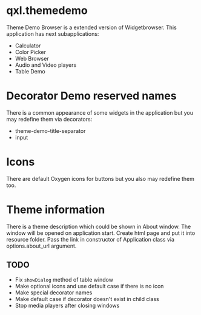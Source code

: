 # qxl.themedemo
Theme Demo Browser is a extended version of Widgetbrowser.
This application has next subapplications:
 - Calculator
 - Color Picker
 - Web Browser
 - Audio and Video players
 - Table Demo

# Decorator Demo reserved names
There is a common appearance of some widgets in the application but you may redefine them via decorators:
 - theme-demo-title-separator
 - input

# Icons
There are default Oxygen icons for buttons but you also may redefine them too.

# Theme information
There is a theme description which could be shown in About window. The window will be opened on application start.
Create html page and put it into resource folder. Pass the link in constructor of Application class via options.about_url argument.

## TODO

 - Fix `showDialog` method of table window
 - Make optional icons and use default case if there is no icon
 - Make special decorator names
 - Make default case if decorator doesn't exist in child class
 - Stop media players after closing windows